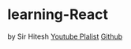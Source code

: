 ﻿# learning-React

by Sir Hitesh  [Youtube Plalist](https://youtube.com/playlist?list=PLu71SKxNbfoDqgPchmvIsL4hTnJIrtige&si=0jR9YozeoU5aaEeFa) 
               [Github](https://github.com/hiteshchoudhary/) 
